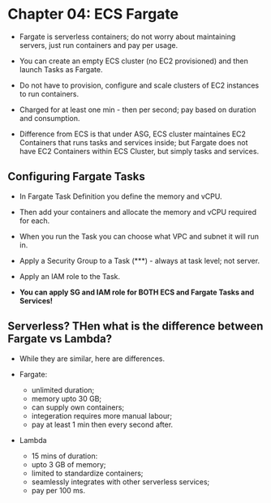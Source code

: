 # Chapter 04: ECS Fargate

- Fargate is serverless containers; do not worry about maintaining servers, just
    run containers and pay per usage.

- You can create an empty ECS cluster (no EC2 provisioned) and then launch Tasks
    as Fargate.
- Do not have to provision, configure and scale clusters of EC2 instances to run
    containers.
- Charged for at least one min - then per second; pay based on duration and
    consumption.

- Difference from ECS is that under ASG, ECS cluster maintaines EC2 Containers
    that runs tasks and services inside; but Fargate does not have EC2
    Containers within ECS Cluster, but simply tasks and services.

## Configuring Fargate Tasks

- In Fargate Task Definition you define the memory and vCPU.
- Then add your containers and allocate the memory and vCPU required for each.
- When you run the Task you can choose what VPC and subnet it will run in.
- Apply a Security Group to a Task (***) - always at task level; not server.
- Apply an IAM role to the Task.

- **You can apply SG and IAM role for BOTH ECS and Fargate Tasks and Services!**

## Serverless? THen what is the difference between Fargate vs Lambda?

- While they are similar, here are differences.

- Fargate:
    - unlimited duration;
    - memory upto 30 GB;
    - can supply own containers;
    - integeration requires more manual labour;
    - pay at least 1 min then every second after.

- Lambda
    - 15 mins of duration:
    - upto 3 GB of memory;
    - limited to standardize containers;
    - seamlessly integrates with other serverless services;
    - pay per 100 ms.



